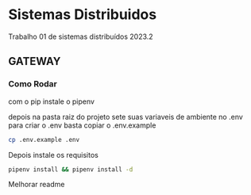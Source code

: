 # Sistemas Distribuidos
Trabalho 01 de sistemas distribuídos 2023.2

## GATEWAY

### Como Rodar

com o pip instale o pipenv

depois na pasta raiz do projeto sete suas variaveis de ambiente no .env
para criar o .env basta copiar o .env.example

```bash
cp .env.example .env
```

Depois instale os requisitos

```bash
pipenv install && pipenv install -d
```

Melhorar readme

